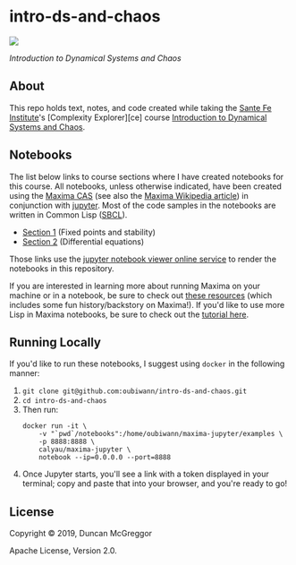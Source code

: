 # intro-ds-and-chaos

[![][logo]][logo-large]

*Introduction to Dynamical Systems and Chaos*


## About

This repo holds text, notes, and code created while taking the
[Sante Fe Institute][sfi]'s [Complexity Explorer][ce] course
[Introduction to Dynamical Systems and Chaos][intro-ds-and-chaos].


## Notebooks

The list below links to course sections where I have created notebooks for this
course. All notebooks, unless otherwise indicated, have been created using the
[Maxima CAS][maxima] (see also the [Maxima Wikipedia article][maxima-wiki]) in
conjunction with [jupyter][jupyter]. Most of the code samples in the notebooks
are written in Common Lisp ([SBCL][sbcl]).

* [Section 1][nbviewer-section1] (Fixed points and stability)
* [Section 2][nbviewer-section2] (Differential equations)

Those links use the [jupyter notebook viewer online service][nbviewer] to render
the notebooks in this repository.

If you are interested in learning more about running Maxima on your machine or
in a notebook, be sure to check out [these resources][nbviewer-resources] (which
includes some fun history/backstory on Maxima!). If you'd like to use more Lisp
in Maxima notebooks, be sure to check out the [tutorial here][lisp-in-maxima].


## Running Locally

If you'd like to run these notebooks, I suggest using `docker` in the following
manner:

1. `git clone git@github.com:oubiwann/intro-ds-and-chaos.git`
1. `cd intro-ds-and-chaos`
1. Then run:
	```shell
	docker run -it \
	    -v "`pwd`/notebooks":/home/oubiwann/maxima-jupyter/examples \
	    -p 8888:8888 \
	    calyau/maxima-jupyter \
	    notebook --ip=0.0.0.0 --port=8888
	```
1. Once Jupyter starts, you'll see a link with a token displayed in your
   terminal; copy and paste that into your browser, and you're ready to go!


## License

Copyright © 2019, Duncan McGreggor

Apache License, Version 2.0.

<!-- Named page links below: /-->

[logo]: https://raw.githubusercontent.com/oubiwann/intro-abm/master/resources/images/complexity-explorer-logo-x250.jpg
[logo-large]: https://raw.githubusercontent.com/oubiwann/intro-abm/master/resources/images/complexity-explorer-logo-x800.png
[sfi]: https://www.santafe.edu/
[ci]: https://www.complexityexplorer.org/
[intro-ds-and-chaos]: https://www.complexityexplorer.org/courses/97-introduction-to-complexity/
[maxima]: http://maxima.sourceforge.net/
[maxima-wiki]: https://en.wikipedia.org/wiki/Maxima_(software)
[jupyter]: https://jupyter.org/
[sbcl]: http://www.sbcl.org/
[nbviewer-section1]: https://nbviewer.jupyter.org/github/oubiwann/intro-ds-and-chaos/blob/master/notebooks/Fixed%20Points%20and%20Stability.ipynb
[nbviewer-section2]: https://nbviewer.jupyter.org/github/oubiwann/intro-ds-and-chaos/blob/master/notebooks/Calc%20Refresh%20and%20DiffEq%20Intro.ipynb
[nbviewer-resources]: https://nbviewer.jupyter.org/github/oubiwann/intro-ds-and-chaos/blob/master/notebooks/Maxima%20Resources.ipynb
[nbviewer]: https://nbviewer.jupyter.org/
[lisp-in-maxima]: https://nbviewer.jupyter.org/github/calyau/maxima-tutorial-notebooks/blob/master/notebooks/Use%20of%20Lisp.ipynb
